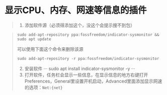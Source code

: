 # 显示CPU、内存、网速等信息的插件
> 1. 添加软件源（必须得添加这个，没这个会提示搜不到包）

> ```sudo add-apt-repository ppa:fossfreedom/indicator-sysmonitor && sudo apt update```
> 
> 可以使用下面这个命令来删除该源
> 
> ```sudo add-apt-repository -r ppa:fossfreedom/indicator-sysmonitor```
> 
> 2. 安装软件
> ···
> sudo apt install indicator-sysmonitor -y
> ···
> 3. 打开软件，任务栏会显示一些信息，在显示信息的地方右键打开Preferences，General里设置开机启动，Advanced里面添加显示网速的选项：```Net:{net}```
